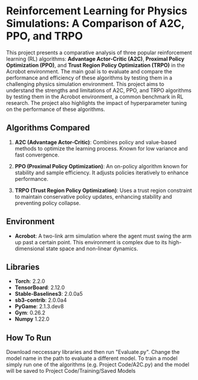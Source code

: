 # Reinforcement Learning for Physics Simulations: A Comparison of A2C, PPO, and TRPO

This project presents a comparative analysis of three popular reinforcement learning (RL) algorithms: **Advantage Actor-Critic (A2C)**, **Proximal Policy Optimization (PPO)**, and **Trust Region Policy Optimization (TRPO)** in the Acrobot environment. The main goal is to evaluate and compare the performance and efficiency of these algorithms by testing them in a challenging physics simulation environment. This project aims to understand the strengths and limitations of A2C, PPO, and TRPO algorithms by testing them in the Acrobot environment, a common benchmark in RL research. The project also highlights the impact of hyperparameter tuning on the performance of these algorithms.

## Algorithms Compared

1. **A2C (Advantage Actor-Critic)**: Combines policy and value-based methods to optimize the learning process. Known for low variance and fast convergence.
   
2. **PPO (Proximal Policy Optimization)**: An on-policy algorithm known for stability and sample efficiency. It adjusts policies iteratively to enhance performance.

3. **TRPO (Trust Region Policy Optimization)**: Uses a trust region constraint to maintain conservative policy updates, enhancing stability and preventing policy collapse.

## Environment

- **Acrobot**: A two-link arm simulation where the agent must swing the arm up past a certain point. This environment is complex due to its high-dimensional state space and non-linear dynamics.

## Libraries

- **Torch**: 2.2.0
- **TensorBoard**: 2.12.0
- **Stable-Baselines3**: 2.0.0a5
- **sb3-contrib**: 2.0.0a4
- **PyGame**: 2.1.3.dev8
- **Gym**: 0.26.2
- **Numpy** 1.22.0

## How To Run

Download neccessary libraries and then run "Evaluate.py". 
Change the model name in the path to evaluate a different model.
To train a model simply run one of the algorithms (e.g. Project Code/A2C.py) and the model will be saved to Project Code/Training/Saved Models